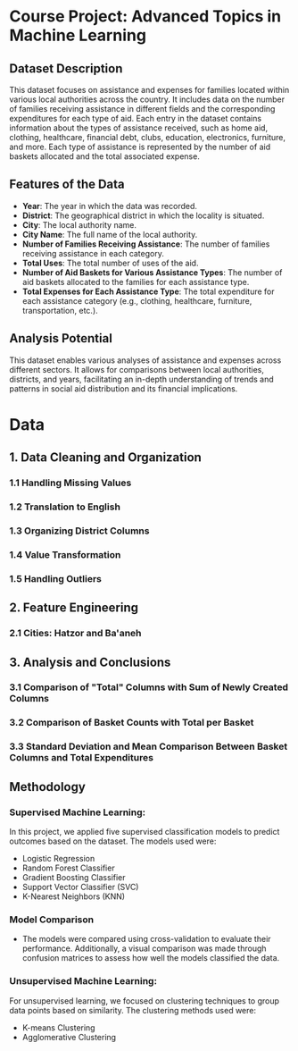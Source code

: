 
# Course Project: Advanced Topics in Machine Learning

## Dataset Description

This dataset focuses on assistance and expenses for families located within various local authorities across the country. It includes data on the number of families receiving assistance in different fields and the corresponding expenditures for each type of aid. Each entry in the dataset contains information about the types of assistance received, such as home aid, clothing, healthcare, financial debt, clubs, education, electronics, furniture, and more. Each type of assistance is represented by the number of aid baskets allocated and the total associated expense.

## Features of the Data

- **Year**: The year in which the data was recorded.
- **District**: The geographical district in which the locality is situated.
- **City**: The local authority name.
- **City Name**: The full name of the local authority.
- **Number of Families Receiving Assistance**: The number of families receiving assistance in each category.
- **Total Uses**: The total number of uses of the aid.
- **Number of Aid Baskets for Various Assistance Types**: The number of aid baskets allocated to the families for each assistance type.
- **Total Expenses for Each Assistance Type**: The total expenditure for each assistance category (e.g., clothing, healthcare, furniture, transportation, etc.).

## Analysis Potential

This dataset enables various analyses of assistance and expenses across different sectors. It allows for comparisons between local authorities, districts, and years, facilitating an in-depth understanding of trends and patterns in social aid distribution and its financial implications.

# Data

## 1. Data Cleaning and Organization
### 1.1 Handling Missing Values
### 1.2 Translation to English
### 1.3 Organizing District Columns
### 1.4 Value Transformation
### 1.5 Handling Outliers

## 2. Feature Engineering
### 2.1 Cities: Hatzor and Ba'aneh

## 3. Analysis and Conclusions
### 3.1 Comparison of "Total" Columns with Sum of Newly Created Columns
### 3.2 Comparison of Basket Counts with Total per Basket
### 3.3 Standard Deviation and Mean Comparison Between Basket Columns and Total Expenditures


## Methodology

### Supervised Machine Learning:
In this project, we applied five supervised classification models to predict outcomes based on the dataset. The models used were:
- Logistic Regression
- Random Forest Classifier
- Gradient Boosting Classifier
- Support Vector Classifier (SVC)
- K-Nearest Neighbors (KNN)
### Model Comparison 
- The models were compared using cross-validation to evaluate their performance. Additionally, a visual comparison was made through confusion matrices to assess how well the models classified the data.


### Unsupervised Machine Learning:
For unsupervised learning, we focused on clustering techniques to group data points based on similarity. The clustering methods used were:
- K-means Clustering
- Agglomerative Clustering
